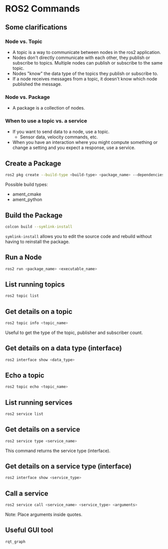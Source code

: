 # ROS2 Commands

## Some clarifications ##

### Node vs. Topic ###

- A topic is a way to communicate between nodes in the ros2 application.
- Nodes don't directly communicate with each other, they publish or subscribe to topics. Multiple nodes can publish or subscribe to the same topic.
- Nodes "know" the data type of the topics they publish or subscribe to.
- If a node receives messages from a topic, it doesn't know which node published the message.

### Node vs. Package ###

- A package is a collection of nodes.

### When to use a topic vs. a service ###

- If you want to send data to a node, use a topic.
  - Sensor data, velocity commands, etc.
- When you have an interaction where you might compute something or change a setting and you expect a response, use a service.

## Create a Package ##

```bash
ros2 pkg create --build-type <build-type> <package_name> --dependencies <dependencies>
```

Possible build types:

- ament_cmake
- ament_python

## Build the Package ##

```bash
colcon build --symlink-install
```
`symlink-install` allows you to edit the source code and rebuild without having to reinstall the package.

## Run a Node ##

```bash
ros2 run <package_name> <executable_name>
```

## List running topics ##

```bash
ros2 topic list
```

## Get details on a topic ##

```bash
ros2 topic info <topic_name>
```

Useful to get the type of the topic, publisher and subscriber count.

## Get details on a data type (interface) ##

```bash
ros2 interface show <data_type>
```

## Echo a topic ##

```bash
ros2 topic echo <topic_name>
```

## List running services ##

```bash
ros2 service list
```

## Get details on a service ##

```bash
ros2 service type <service_name>
```

This command returns the service type (interface).

## Get details on a service type (interface) ##

```bash
ros2 interface show <service_type>
```

## Call a service ##

```bash
ros2 service call <service_name> <service_type> <arguments>
```

Note: Place arguments inside quotes.

## Useful GUI tool ##

```bash
rqt_graph
```